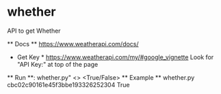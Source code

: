 # whether
API to get Whether

** Docs **
https://www.weatherapi.com/docs/

* Get Key *
https://www.weatherapi.com/my/#google_vignette
Look for "API Key:" at top of the page

 
** Run **: whether.py" <> <True/False>
** Example ** whether.py cbc02c90161e45f3bbe193326252304 True
